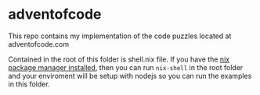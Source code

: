 # adventofcode

This repo contains my implementation of the code puzzles located at adventofcode.com

Contained in the root of this folder is shell.nix file.  If you have the [nix package manager installed](https://nixos.org/download/), then you can run `nix-shell` in the root folder and your enviroment will be setup with nodejs so you can run the examples in this folder.

